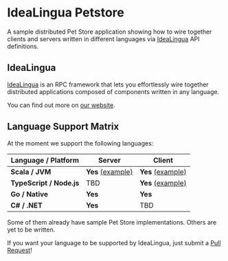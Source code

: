 IdeaLingua Petstore
==============================

A sample distributed Pet Store application showing how to wire together clients and servers written in different languages via [IdeaLingua](https://github.com/pshirshov/izumi-r2) API definitions.

IdeaLingua
----------

[IdeaLingua](https://github.com/pshirshov/izumi-r2) is an RPC framework that lets you effortlessly wire together distributed applications composed of components written in any language.

You can find out more on [our website](https://izumi.7mind.io/idealingua/index.html).

Language Support Matrix
-----------------------

At the moment we support the following languages:

| Language / Platform | Server | Client  |
|-----------|----------------------------|----------------------------|
| **Scala / JVM**          | **Yes** [(example)](./servers/scala-jvm-server) | **Yes** [(example)](./clients/scala-jvm-client) |
| **TypeScript / Node.js** | TBD     | **Yes** [(example)](./clients/typescript-node-client) |
| **Go / Native**          | **Yes** | **Yes** |
| **C# / .NET**             | **Yes** | TBD |

Some of them already have sample Pet Store implementations. Others are yet to be written.

If you want your language to be supported by IdeaLingua, just submit a [Pull Request](https://github.com/pshirshov/izumi-r2)!
